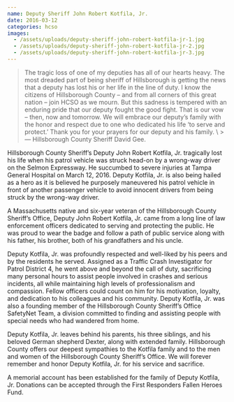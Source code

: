 ```yaml
---
name: Deputy Sheriff John Robert Kotfila, Jr.
date: 2016-03-12
categories: hcso
images:
  - /assets/uploads/deputy-sheriff-john-robert-kotfila-jr-1.jpg
  - /assets/uploads/deputy-sheriff-john-robert-kotfila-jr-2.jpg
  - /assets/uploads/deputy-sheriff-john-robert-kotfila-jr-3.jpg
---
```


> The tragic loss of one of my deputies has all of our hearts heavy. The most dreaded part of being sheriff of Hillsborough is getting the news that a deputy has lost his or her life in the line of duty. I know the citizens of Hillsborough County – and from all corners of this great nation – join HCSO as we mourn. But this sadness is tempered with an enduring pride that our deputy fought the good fight. That is our vow – then, now and tomorrow. We will embrace our deputy’s family with the honor and respect due to one who dedicated his life ‘to serve and protect.’ Thank you for your prayers for our deputy and his family. \\ > &mdash; Hillsborough County Sheriff David Gee.

Hillsborough County Sheriff’s Deputy John Robert Kotfila, Jr. tragically lost his life when his patrol vehicle was struck head-on by a wrong-way driver on the Selmon Expressway. He succumbed to severe injuries at Tampa General Hospital on March 12, 2016. Deputy Kotfila, Jr. is also being hailed as a hero as it is believed he purposely maneuvered his patrol vehicle in front of another passenger vehicle to avoid innocent drivers from being struck by the wrong-way driver.

A Massachusetts native and six-year veteran of the Hillsborough County Sheriff’s Office, Deputy John Robert Kotfila, Jr. came from a long line of law enforcement officers dedicated to serving and protecting the public. He was proud to wear the badge and follow a path of public service along with his father, his brother, both of his grandfathers and his uncle.

Deputy Kotfila, Jr. was profoundly respected and well-liked by his peers and by the residents he served. Assigned as a Traffic Crash Investigator for Patrol District 4, he went above and beyond the call of duty, sacrificing many personal hours to assist people involved in crashes and serious incidents, all while maintaining high levels of professionalism and compassion. Fellow officers could count on him for his motivation, loyalty, and dedication to his colleagues and his community. Deputy Kotfila, Jr. was also a founding member of the Hillsborough County Sheriff’s Office SafetyNet Team, a division committed to finding and assisting people with special needs who had wandered from home.

Deputy Kotfila, Jr. leaves behind his parents, his three siblings, and his beloved German shepherd Dexter, along with extended family. Hillsborough County offers our deepest sympathies to the Kotfila family and to the men and women of the Hillsborough County Sheriff’s Office. We will forever remember and honor Deputy Kotfila, Jr. for his service and sacrifice.

A memorial account has been established for the family of Deputy Kotfila, Jr. Donations can be accepted through the First Responders Fallen Heroes Fund.
